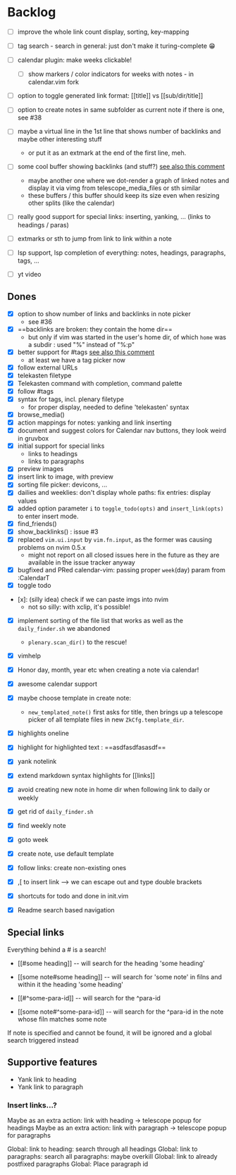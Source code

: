 # Backlog

- [ ] improve the whole link count display, sorting, key-mapping
- [ ] tag search - search in general: just don't make it turing-complete 😁
- [ ] calendar plugin: make weeks clickable!
    - [ ] show markers / color indicators for weeks with notes - in calendar.vim fork
- [ ] option to toggle generated link format: [[title]] vs [[sub/dir/title]]
- [ ] option to create notes in same subfolder as current note if there is one, see #38
- [ ] maybe a virtual line in the 1st line that shows number of backlinks and maybe other interesting stuff
    - or put it as an extmark at the end of the first line, meh.
- [ ] some cool buffer showing backlinks (and stuff?) [see also this comment](https://github.com/renerocksai/telekasten.nvim/discussions/23#discussioncomment-1754511)
    - maybe another one where we dot-render a graph of linked notes and 
      display it via vimg from telescope_media_files or sth similar
    - these buffers / this buffer should keep its size even when resizing other
      splits (like the calendar)
- [ ] really good support for special links: inserting, yanking, ... (links to headings / paras)
- [ ] extmarks or sth to jump from link to link within a note
- [ ] lsp support, lsp completion of everything: notes, headings, paragraphs, tags, ...

- [ ] yt video

## Dones
- [x] option to show number of links and backlinks in note picker
    - see #36
- [x] ==backlinks are broken: they contain the home dir==
    - but only if vim was started in the user's home dir, of which `home` was a subdir : used "%" instead of "%:p"
- [x] better support for #tags [see also this comment](https://github.com/renerocksai/telekasten.nvim/discussions/23#discussioncomment-1754511)
    - at least we have a tag picker now
- [x] follow external URLs
- [x] telekasten filetype
- [x] Telekasten command with completion, command palette
- [x] follow #tags
- [x] syntax for tags, incl. plenary filetype
    - for proper display, needed to define 'telekasten' syntax
- [x] browse_media()
- [x] action mappings for notes: yanking and link inserting
- [x] document and suggest colors for Calendar nav buttons, they look weird in gruvbox
- [x] initial support for special links
  - links to headings
  - links to paragraphs
- [x] preview images
- [x] insert link to image, with preview
- [x] sorting file picker: devicons, ...
- [x] dailies and weeklies: don't display whole paths: fix entries: display values
- [x] added option parameter `i` to `toggle_todo(opts)` and `insert_link(opts)` to enter insert mode.
- [x] find_friends()
- [x] show_backlinks() : issue #3
- [x] replaced `vim.ui.input` by `vim.fn.input`, as the former was causing problems on nvim 0.5.x
  - might not report on all closed issues here in the future as they are available in the issue tracker anyway
- [x] bugfixed and PRed calendar-vim: passing proper `week`(day) param from :CalendarT
- [x] toggle todo
- [x]: (silly idea) check if we can paste imgs into nvim
  - not so silly: with xclip, it's possible!
- [x] implement sorting of the file list that works as well as the `daily_finder.sh` we abandoned
    - `plenary.scan_dir()` to the rescue!
- [x] vimhelp
- [x] Honor day, month, year etc when creating a note via calendar!
- [x] awesome calendar support
- [x] maybe choose template in create note:
    - `new_templated_note()` first asks for title, then brings up a telescope picker of all template files in new `ZkCfg.template_dir`.
- [x] highlights oneline
- [x] highlight for highlighted text : ==asdfasdfasasdf==
- [x] yank notelink
- [x] extend markdown syntax highlights for [[links]]
- [x] avoid creating new note in home dir when following link to daily or weekly
- [x] get rid of `daily_finder.sh`
- [x] find weekly note
- [x] goto week
- [x] create note, use default template
- [x] follow links: create non-existing ones 
- [x] ,[ to insert link --> we can escape out and type double brackets
- [x] shortcuts for todo and done in init.vim
- [x] Readme search based navigation


## Special links

Everything behind a # is a search!

- [[#some heading]] -- will search for the heading 'some heading' 

- [[some note#some heading]] -- will search for 'some note' in filns and within it the heading 'some heading' 

- [[#^some-para-id]] -- will search for the ^para-id
- [[some note#^some-para-id]] -- will search for the ^para-id in the note whose filn matches some note

If note is specified and cannot be found, it will be ignored and a global search triggered instead

## Supportive features

- Yank link to heading
- Yank link to paragraph

### Insert links...?
Maybe as an extra action: link with heading -> telescope popup for headings
Maybe as an extra action: link with paragraph -> telescope popup for paragraphs

Global: link to heading: search through all headings
Global: link to paragraphs: search all paragraphs: maybe overkill
Global: link to already postfixed paragraphs
Global: Place paragraph id

